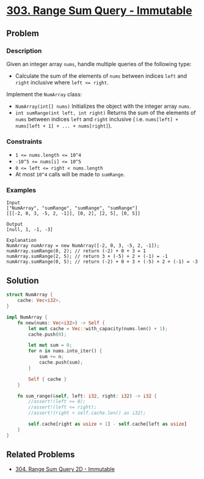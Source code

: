 # [303. Range Sum Query - Immutable](https://leetcode.com/problems/range-sum-query-immutable/)

## Problem

### Description

Given an integer array `nums`, handle multiple queries of the following type:

* Calculate the sum of the elements of `nums` between indices `left` and `right`
  inclusive where `left <= right`.

Implement the `NumArray` class:

* `NumArray(int[] nums)` Initializes the object with the integer array `nums`.
* `int sumRange(int left, int right)` Returns the sum of the elements of `nums`
  between indices `left` and `right` inclusive (
  i.e. `nums[left] + nums[left + 1] + ... + nums[right]`).

### Constraints

* `1 <= nums.length <= 10^4`
* `-10^5 <= nums[i] <= 10^5`
* `0 <= left <= right < nums.length`
* At most `10^4` calls will be made to `sumRange`.

### Examples

```text
Input
["NumArray", "sumRange", "sumRange", "sumRange"]
[[[-2, 0, 3, -5, 2, -1]], [0, 2], [2, 5], [0, 5]]

Output
[null, 1, -1, -3]

Explanation
NumArray numArray = new NumArray([-2, 0, 3, -5, 2, -1]);
numArray.sumRange(0, 2); // return (-2) + 0 + 3 = 1
numArray.sumRange(2, 5); // return 3 + (-5) + 2 + (-1) = -1
numArray.sumRange(0, 5); // return (-2) + 0 + 3 + (-5) + 2 + (-1) = -3
```

## Solution

```rust
struct NumArray {
    cache: Vec<i32>,
}

impl NumArray {
    fn new(nums: Vec<i32>) -> Self {
        let mut cache = Vec::with_capacity(nums.len() + 1);
        cache.push(0);

        let mut sum = 0;
        for n in nums.into_iter() {
            sum += n;
            cache.push(sum);
        }

        Self { cache }
    }

    fn sum_range(&self, left: i32, right: i32) -> i32 {
        //assert!(left >= 0);
        //assert!(left <= right);
        //assert!(right < self.cache.len() as i32);

        self.cache[right as usize + 1] - self.cache[left as usize]
    }
}
```

## Related Problems

* [304. Range Sum Query 2D - Immutable](304%20-%20Range%20Sum%20Query%202D%20-%20Immutable.md)